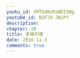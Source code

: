 ```yaml
---
youku_id: XMTU4NzMxNDI5Ng
youtube_id: N1FlO-JNiPY
description: 
chapter: 10
title: 多维列表
date: 2016-11-3
comments: true
---
```



